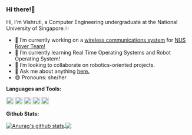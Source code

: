 ### Hi there!👋

Hi, I'm Vishruti, a Computer Engineering undergraduate at the National University of Singapore.✨
<!--
**sevenseasofbri/sevenseasofbri** is a ✨ _special_ ✨ repository because its `README.md` (this file) appears on your GitHub profile.

Here are some ideas to get you started:

- 🔭 I’m currently working on ...
- 🌱 I’m currently learning ...
- 👯 I’m looking to collaborate on ...
- 🤔 I’m looking for help with ...
- 💬 Ask me about ...
- 📫 How to reach me: ...
- 😄 Pronouns: ...
- ⚡ Fun fact: ...
-->

- 🔭 I’m currently working on a [wireless communications system](https://nus-rover-team.github.io/wirelesscommunications/) for [NUS Rover Team!](https://github.com/orgs/NUS-Rover-Team)
- 🌱 I’m currently learning Real Time Operating Systems and Robot Operating System!
- 👯 I’m looking to collaborate on robotics-oriented projects.
- 💬 Ask me about anything [here.](https://github.com/sevenseasofbri/sevenseasofbri/issues)
- 😄 Pronouns: she/her

**Languages and Tools:**

<code><img height="20" src="https://www.flaticon.com/svg/static/icons/svg/226/226777.svg"></code>
<code><img height="20" src="https://upload.wikimedia.org/wikipedia/commons/archive/3/35/20190417225046%21The_C_Programming_Language_logo.svg"></code>
<code><img height="20" src="https://moveit.ros.org/assets/images/logo/ROS_logo.png"></code>
<code><img height="20" src="https://icon-library.com/images/arduino-icon/arduino-icon-7.jpg"></code>
<code><img height="20" src="https://upload.wikimedia.org/wikipedia/commons/thumb/a/a7/React-icon.svg/1200px-React-icon.svg.png"></code>

**Github Stats:**

<a href="https://github.com/anuraghazra/github-readme-stats">
  <img align="center" src="https://github-readme-stats.vercel.app/api?username=sevenseasofbri&show_icons=true&include_all_commits=true&theme=blueberry" alt="Anurag's github stats" />
</a>
<a href="https://github.com/anuraghazra/github-readme-stats">
  <img align="center" src="https://github-readme-stats.vercel.app/api/top-langs/?username=sevenseasofbri&theme=blueberry" />
</a>

<!--
<a href="https://github.com/anuraghazra/github-readme-stats">
  <img align="center" src="https://github-readme-stats.vercel.app/api/pin/?username=sevenseasofbri&repo=CG2271-Mini-Project&theme=blueberry" />
</a> 
<a href="https://github.com/anuraghazra/github-readme-stats">
  <img align="center" src="https://github-readme-stats.vercel.app/api/pin/?username=sevenseasofbri&repo=tp&theme=blueberry" />
</a> 
-->
